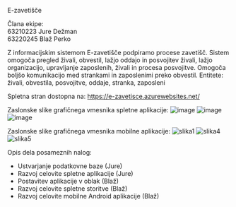 E-zavetišče

Člana ekipe:\
63210223 Jure Dežman\
63220245 Blaž Perko

Z informacijskim sistemom E-zavetišče podpiramo procese zavetišč. Sistem omogoča pregled živali, obvestil, lažjo oddajo in posvojitev živali, lažjo organizacijo, upravljanje zaposlenih, živali in procesa posvojitve. Omogoča boljšo komunikacijo med strankami in zaposlenimi preko obvestil.
Entitete: živali, obvestila, posvojitve, oddaje, stranka, zaposleni

Spletna stran dostopna na: https://e-zavetisce.azurewebsites.net/

Zaslonske slike grafičnega vmesnika spletne aplikacije:
![image](https://github.com/jimocool2/E-zavetisce/assets/63751412/7d8084c1-656c-473e-a248-aca454015417)
![image](https://github.com/jimocool2/E-zavetisce/assets/63751412/acd97c82-5bb8-4faa-9cdc-997f72ef1857)
![image](https://github.com/jimocool2/E-zavetisce/assets/63751412/f6d938da-0859-4db6-8673-37dc2a7d616e)

Zaslonske slike grafičnega vmesnika mobilne aplikacije:
![slika1](https://github.com/jimocool2/E-zavetisce/assets/151068141/5569383f-9c7a-47ef-8cd8-458eb38b6fc1)
![slika4](https://github.com/jimocool2/E-zavetisce/assets/151068141/9e2f33bc-49f2-44e8-b4a2-53951a790453)
![slika5](https://github.com/jimocool2/E-zavetisce/assets/151068141/4c412554-5a7f-4bfc-9dd2-91f04c2687e4)

Opis dela posameznih nalog:

- Ustvarjanje podatkovne baze (Jure)
- Razvoj celovite spletne aplikacije (Jure)
- Postavitev aplikacije v oblak (Blaž)
- Razvoj celovite spletne storitve (Blaž)
- Razvoj celovite mobilne Android aplikacije (Blaž)

